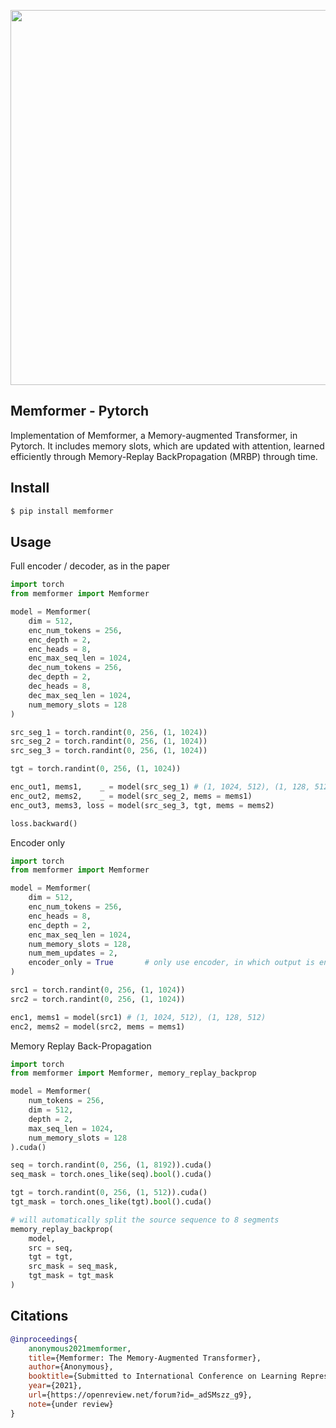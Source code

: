 <img src="./memformer.png" width="600px"></img>

## Memformer - Pytorch

Implementation of Memformer, a Memory-augmented Transformer, in Pytorch. It includes memory slots, which are updated with attention, learned efficiently through Memory-Replay BackPropagation (MRBP) through time.

## Install

```bash
$ pip install memformer
```

## Usage

Full encoder / decoder, as in the paper

```python
import torch
from memformer import Memformer

model = Memformer(
    dim = 512,
    enc_num_tokens = 256,
    enc_depth = 2,
    enc_heads = 8,
    enc_max_seq_len = 1024,
    dec_num_tokens = 256,
    dec_depth = 2,
    dec_heads = 8,
    dec_max_seq_len = 1024,
    num_memory_slots = 128
)

src_seg_1 = torch.randint(0, 256, (1, 1024))
src_seg_2 = torch.randint(0, 256, (1, 1024))
src_seg_3 = torch.randint(0, 256, (1, 1024))

tgt = torch.randint(0, 256, (1, 1024))

enc_out1, mems1,    _ = model(src_seg_1) # (1, 1024, 512), (1, 128, 512), _
enc_out2, mems2,    _ = model(src_seg_2, mems = mems1)
enc_out3, mems3, loss = model(src_seg_3, tgt, mems = mems2)

loss.backward()
```

Encoder only

```python
import torch
from memformer import Memformer

model = Memformer(
    dim = 512,
    enc_num_tokens = 256,
    enc_heads = 8,
    enc_depth = 2,
    enc_max_seq_len = 1024,
    num_memory_slots = 128,
    num_mem_updates = 2,
    encoder_only = True       # only use encoder, in which output is encoded output
)

src1 = torch.randint(0, 256, (1, 1024))
src2 = torch.randint(0, 256, (1, 1024))

enc1, mems1 = model(src1) # (1, 1024, 512), (1, 128, 512)
enc2, mems2 = model(src2, mems = mems1)
```

Memory Replay Back-Propagation

```python
import torch
from memformer import Memformer, memory_replay_backprop

model = Memformer(
    num_tokens = 256,
    dim = 512,
    depth = 2,
    max_seq_len = 1024,
    num_memory_slots = 128
).cuda()

seq = torch.randint(0, 256, (1, 8192)).cuda()
seq_mask = torch.ones_like(seq).bool().cuda()

tgt = torch.randint(0, 256, (1, 512)).cuda()
tgt_mask = torch.ones_like(tgt).bool().cuda()

# will automatically split the source sequence to 8 segments
memory_replay_backprop(
    model,
    src = seq,
    tgt = tgt,
    src_mask = seq_mask,
    tgt_mask = tgt_mask
)
```

## Citations

```bibtex
@inproceedings{
    anonymous2021memformer,
    title={Memformer: The Memory-Augmented Transformer},
    author={Anonymous},
    booktitle={Submitted to International Conference on Learning Representations},
    year={2021},
    url={https://openreview.net/forum?id=_adSMszz_g9},
    note={under review}
}
```
